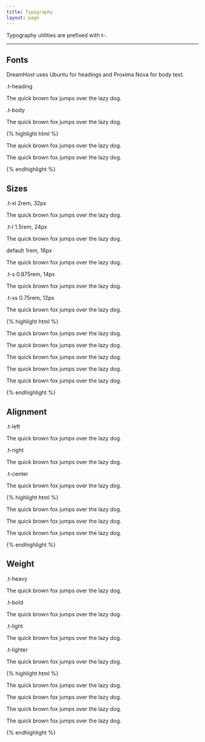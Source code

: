 ```yaml
---
title: Typography
layout: page
---
```


<p class="t-l">Typography utilities are prefixed with t-.</p>

<hr />

## Fonts
DreamHost uses Ubuntu for headings and Proxima Nova for body text.
<div>
	<p class="m-bottom-0 t-s t-salmon t-bold">.t-heading</p>
	<p class="t-heading">The quick brown fox jumps over the lazy dog.</p>
</div>
<div>
	<p class="m-bottom-0 t-s t-salmon t-bold">.t-body</p>
	<p class="t-body">The quick brown fox jumps over the lazy dog.</p>
</div>

{% highlight html %}
<p class="t-heading">The quick brown fox jumps over the lazy dog.</p>
<p class="t-body">The quick brown fox jumps over the lazy dog.</p>
{% endhighlight %}


## Sizes

<div>
	<p class="m-bottom-0 t-s t-salmon t-bold">.t-xl  <span class="p-left-s t-light t-dark-grey">2rem, 32px</span></p>
	<p class="t-xl">The quick brown fox jumps over the lazy dog.</p>
</div>
<div>
	<p class="m-bottom-0 t-s t-salmon t-bold">.t-l  <span class="p-left-s t-light t-dark-grey">1.5rem, 24px</span></p>
	<p class="t-l">The quick brown fox jumps over the lazy dog.</p>
</div>
<div>
	<p class="m-bottom-0 t-s t-dark-grey">default  <span class="p-left-s t-light t-dark-grey">1rem, 16px</span></p>
	<p>The quick brown fox jumps over the lazy dog.</p>
</div>
<div>
	<p class="m-bottom-0 t-s t-salmon t-bold">.t-s <span class="p-left-s t-light t-dark-grey">0.875rem, 14px</span></p>
	<p class="t-s">The quick brown fox jumps over the lazy dog.</p>
</div>
<div>
	<p class="m-bottom-0 t-s t-salmon t-bold">.t-xs <span class="p-left-s t-light t-dark-grey">0.75rem, 12px</span></p>
	<p class="t-xs">The quick brown fox jumps over the lazy dog.</p>
</div>

{% highlight html %}
<p class="t-xl">The quick brown fox jumps over the lazy dog.</p>
<p class="t-l">The quick brown fox jumps over the lazy dog.</p>
<p>The quick brown fox jumps over the lazy dog.</p>
<p class="t-s">The quick brown fox jumps over the lazy dog.</p>
<p class="t-xs">The quick brown fox jumps over the lazy dog.</p>
{% endhighlight %}

## Alignment

<div>
	<p class="m-bottom-0 t-s t-salmon t-bold">.t-left</p>
	<p class="t-left p-xs border">The quick brown fox jumps over the lazy dog.</p>
</div>
<div>
	<p class="m-bottom-0 t-s t-salmon t-bold">.t-right</p>
	<p class="t-right p-xs border">The quick brown fox jumps over the lazy dog.</p>
</div>
<div>
	<p class="m-bottom-0 t-s t-salmon t-bold">.t-center</p>
	<p class="t-center p-xs border">The quick brown fox jumps over the lazy dog.</p>
</div>


{% highlight html %}
<p class="t-left">The quick brown fox jumps over the lazy dog.</p>
<p class="t-right">The quick brown fox jumps over the lazy dog.</p>
<p class="t-center">The quick brown fox jumps over the lazy dog.</p>
{% endhighlight %}

## Weight

<div>
	<p class="m-bottom-0 t-s t-salmon t-bold">.t-heavy</p>
	<p class="t-heavy">The quick brown fox jumps over the lazy dog.</p>
</div>
<div>
	<p class="m-bottom-0 t-s t-salmon t-bold">.t-bold</p>
	<p class="t-bold">The quick brown fox jumps over the lazy dog.</p>
</div>
<div>
	<p class="m-bottom-0 t-s t-salmon t-bold">.t-light</p>
	<p class="t-light">The quick brown fox jumps over the lazy dog.</p>
</div>
<div>
	<p class="m-bottom-0 t-s t-salmon t-bold">.t-lighter</p>
	<p class="t-lighter">The quick brown fox jumps over the lazy dog.</p>
</div>

{% highlight html %}
<p class="t-heavy">The quick brown fox jumps over the lazy dog.</p>
<p class="t-bold">The quick brown fox jumps over the lazy dog.</p>
<p class="t-light">The quick brown fox jumps over the lazy dog.</p>
<p class="t-lighter">The quick brown fox jumps over the lazy dog.</p>
{% endhighlight %}

